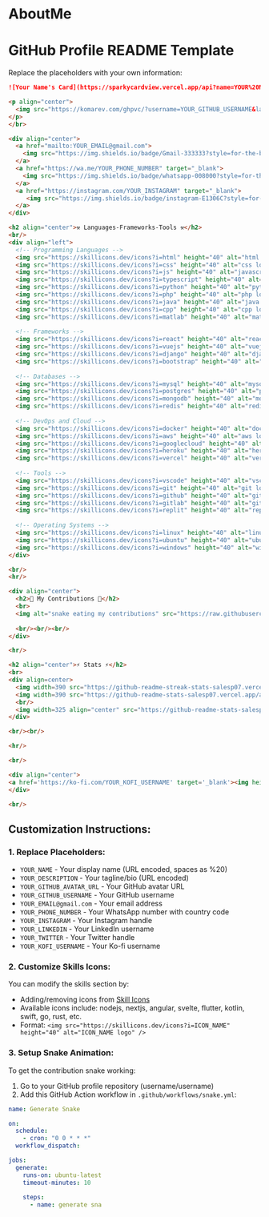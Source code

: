 # AboutMe

# GitHub Profile README Template

Replace the placeholders with your own information:

```markdown
![Your Name's Card](https://sparkycardview.vercel.app/api?name=YOUR%20NAME&description=YOUR%20DESCRIPTION%20HERE&image=YOUR_GITHUB_AVATAR_URL&backgroundColor=%23ecf0f1&instagram=YOUR_INSTAGRAM&linkedin=YOUR_LINKEDIN&github=YOUR_GITHUB&twitter=YOUR_TWITTER&pattern=leaf&colorPattern=%23eaeaea)

<p align="center">
  <img src="https://komarev.com/ghpvc/?username=YOUR_GITHUB_USERNAME&label=Profile%20views" alt="YOUR_GITHUB_USERNAME" style="width: 150px;" />
</p>
</br>

<div align="center"> 
  <a href="mailto:YOUR_EMAIL@gmail.com">
    <img src="https://img.shields.io/badge/Gmail-333333?style=for-the-badge&logo=gmail&logoColor=red" />
  </a>
  <a href="https://wa.me/YOUR_PHONE_NUMBER" target="_blank">
    <img src="https://img.shields.io/badge/whatsapp-008000?style=for-the-badge&logo=whatsapp&logoColor=white" target="_blank" />
  </a>
  <a href="https://instagram.com/YOUR_INSTAGRAM" target="_blank">
     <img src="https://img.shields.io/badge/instagram-E1306C?style=for-the-badge&logo=instagram&logoColor=white" target="_blank" />
  </a>
</div>

<h2 align="center">⚒️ Languages-Frameworks-Tools ⚒️</h2>
<br/>
<div align="left">
  <!-- Programming Languages -->
  <img src="https://skillicons.dev/icons?i=html" height="40" alt="html logo" />
  <img src="https://skillicons.dev/icons?i=css" height="40" alt="css logo" />
  <img src="https://skillicons.dev/icons?i=js" height="40" alt="javascript logo" />
  <img src="https://skillicons.dev/icons?i=typescript" height="40" alt="typescript logo" />
  <img src="https://skillicons.dev/icons?i=python" height="40" alt="python logo" />
  <img src="https://skillicons.dev/icons?i=php" height="40" alt="php logo" />
  <img src="https://skillicons.dev/icons?i=java" height="40" alt="java logo" />
  <img src="https://skillicons.dev/icons?i=cpp" height="40" alt="cpp logo" />
  <img src="https://skillicons.dev/icons?i=matlab" height="40" alt="matlab logo" />
  
  <!-- Frameworks -->
  <img src="https://skillicons.dev/icons?i=react" height="40" alt="react logo" />
  <img src="https://skillicons.dev/icons?i=vuejs" height="40" alt="vuejs logo" />
  <img src="https://skillicons.dev/icons?i=django" height="40" alt="django logo" />
  <img src="https://skillicons.dev/icons?i=bootstrap" height="40" alt="bootstrap logo" />
  
  <!-- Databases -->
  <img src="https://skillicons.dev/icons?i=mysql" height="40" alt="mysql logo" />
  <img src="https://skillicons.dev/icons?i=postgres" height="40" alt="postgres logo" />
  <img src="https://skillicons.dev/icons?i=mongodb" height="40" alt="mongodb logo" />
  <img src="https://skillicons.dev/icons?i=redis" height="40" alt="redis logo" />
  
  <!-- DevOps and Cloud -->
  <img src="https://skillicons.dev/icons?i=docker" height="40" alt="docker logo" />
  <img src="https://skillicons.dev/icons?i=aws" height="40" alt="aws logo" />
  <img src="https://skillicons.dev/icons?i=googlecloud" height="40" alt="googlecloud logo" />
  <img src="https://skillicons.dev/icons?i=heroku" height="40" alt="heroku logo" />
  <img src="https://skillicons.dev/icons?i=vercel" height="40" alt="vercel logo" />
  
  <!-- Tools -->
  <img src="https://skillicons.dev/icons?i=vscode" height="40" alt="vscode logo" />
  <img src="https://skillicons.dev/icons?i=git" height="40" alt="git logo" />
  <img src="https://skillicons.dev/icons?i=github" height="40" alt="github logo" />
  <img src="https://skillicons.dev/icons?i=gitlab" height="40" alt="gitlab logo" />
  <img src="https://skillicons.dev/icons?i=replit" height="40" alt="replit logo" />
  
  <!-- Operating Systems -->
  <img src="https://skillicons.dev/icons?i=linux" height="40" alt="linux logo" />
  <img src="https://skillicons.dev/icons?i=ubuntu" height="40" alt="ubuntu logo" />
  <img src="https://skillicons.dev/icons?i=windows" height="40" alt="windows logo" />
</div>

<br/>
<hr/>

<div align="center">
  <h2>🐍 My Contributions 🐍</h2>
  <br>
  <img alt="snake eating my contributions" src="https://raw.githubusercontent.com/YOUR_GITHUB_USERNAME/YOUR_GITHUB_USERNAME/output/github-contribution-grid-snake.svg" />
  
  <br/><br/><br/>
</div>

<hr/>

<h2 align="center">⚡ Stats ⚡</h2>
<br>
<div align=center>
  <img width=390 src="https://github-readme-streak-stats-salesp07.vercel.app/?user=YOUR_GITHUB_USERNAME&count_private=true&theme=react&border_radius=10" alt="streak stats"/>
  <img width=390 src="https://github-readme-stats-salesp07.vercel.app/api?username=YOUR_GITHUB_USERNAME&count_private=true&show_icons=true&theme=react&rank_icon=github&border_radius=10" alt="readme stats" />
  <br/>
  <img width=325 align="center" src="https://github-readme-stats-salesp07.vercel.app/api/top-langs/?username=YOUR_GITHUB_USERNAME&hide=HTML&langs_count=8&layout=compact&theme=react&border_radius=10&size_weight=0.5&count_weight=0.5&exclude_repo=github-readme-stats" alt="top langs" />
</div>

<br/><br/>

<hr/>

<br/>

<div align="center">
<a href='https://ko-fi.com/YOUR_KOFI_USERNAME' target='_blank'><img height='64' style='border:0px;height:64px;' src='https://storage.ko-fi.com/cdn/kofi1.png?v=3' border='0' alt='Buy Me a Coffee at ko-fi.com' /></a>
</div>

<br/>
```

## Customization Instructions:

### 1. Replace Placeholders:
- `YOUR_NAME` - Your display name (URL encoded, spaces as %20)
- `YOUR_DESCRIPTION` - Your tagline/bio (URL encoded)
- `YOUR_GITHUB_AVATAR_URL` - Your GitHub avatar URL
- `YOUR_GITHUB_USERNAME` - Your GitHub username
- `YOUR_EMAIL@gmail.com` - Your email address
- `YOUR_PHONE_NUMBER` - Your WhatsApp number with country code
- `YOUR_INSTAGRAM` - Your Instagram handle
- `YOUR_LINKEDIN` - Your LinkedIn username
- `YOUR_TWITTER` - Your Twitter handle
- `YOUR_KOFI_USERNAME` - Your Ko-fi username

### 2. Customize Skills Icons:
You can modify the skills section by:
- Adding/removing icons from [Skill Icons](https://skillicons.dev/)
- Available icons include: nodejs, nextjs, angular, svelte, flutter, kotlin, swift, go, rust, etc.
- Format: `<img src="https://skillicons.dev/icons?i=ICON_NAME" height="40" alt="ICON_NAME logo" />`

### 3. Setup Snake Animation:
To get the contribution snake working:
1. Go to your GitHub profile repository (username/username)
2. Add this GitHub Action workflow in `.github/workflows/snake.yml`:

```yaml
name: Generate Snake

on:
  schedule:
    - cron: "0 0 * * *"
  workflow_dispatch:

jobs:
  generate:
    runs-on: ubuntu-latest
    timeout-minutes: 10
    
    steps:
      - name: generate sna
